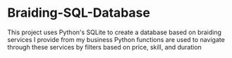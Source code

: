 # Braiding-SQL-Database
This project uses Python's SQLite to create a database based on braiding services I provide from my business
Python functions are used to navigate through these services by filters based on price, skill, and duration
